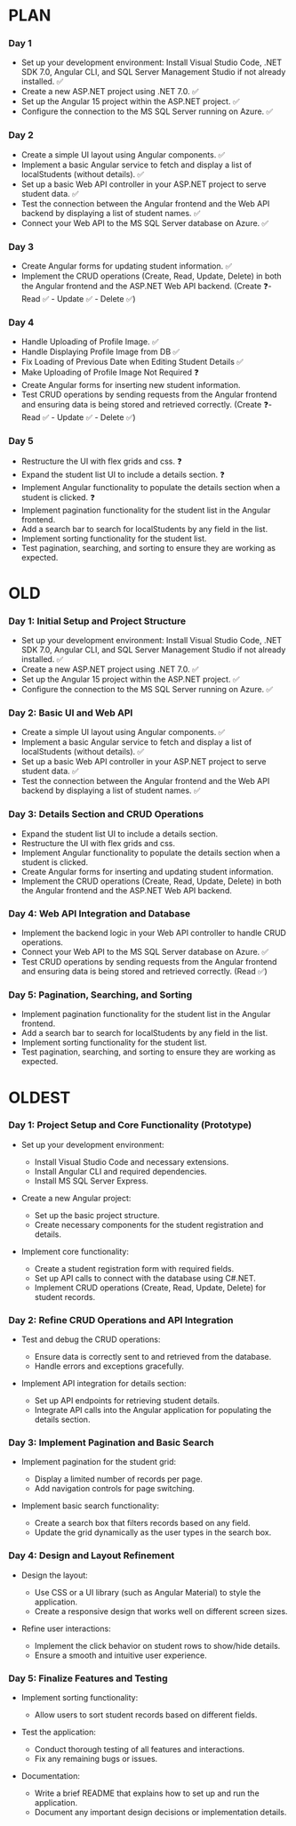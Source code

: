 # PLAN

### Day 1

- Set up your development environment: Install Visual Studio Code, .NET SDK 7.0, Angular CLI, and SQL Server Management
  Studio if not already installed. ✅
- Create a new ASP.NET project using .NET 7.0. ✅
- Set up the Angular 15 project within the ASP.NET project. ✅
- Configure the connection to the MS SQL Server running on Azure. ✅

### Day 2

- Create a simple UI layout using Angular components. ✅
- Implement a basic Angular service to fetch and display a list of localStudents (without details). ✅
- Set up a basic Web API controller in your ASP.NET project to serve student data. ✅
- Test the connection between the Angular frontend and the Web API backend by displaying a list of student names. ✅
- Connect your Web API to the MS SQL Server database on Azure. ✅

### Day 3

- Create Angular forms for updating student information. ✅
- Implement the CRUD operations (Create, Read, Update, Delete) in both the Angular frontend and the ASP.NET Web API
  backend. (Create ❓- Read ✅ - Update ✅ - Delete ✅)

### Day 4

- Handle Uploading of Profile Image. ✅
- Handle Displaying Profile Image from DB ✅
- Fix Loading of Previous Date when Editing Student Details ✅
- Make Uploading of Profile Image Not Required ❓
- Create Angular forms for inserting new student information.
- Test CRUD operations by sending requests from the Angular frontend and ensuring data is being stored and retrieved
  correctly. (Create ❓- Read ✅ - Update ✅ - Delete ✅)

### Day 5

- Restructure the UI with flex grids and css. ❓
- Expand the student list UI to include a details section. ❓
- Implement Angular functionality to populate the details section when a student is clicked. ❓
- Implement pagination functionality for the student list in the Angular frontend.
- Add a search bar to search for localStudents by any field in the list.
- Implement sorting functionality for the student list.
- Test pagination, searching, and sorting to ensure they are working as expected.

# OLD

### Day 1: Initial Setup and Project Structure

- Set up your development environment: Install Visual Studio Code, .NET SDK 7.0, Angular CLI, and SQL Server Management
  Studio if not already installed. ✅
- Create a new ASP.NET project using .NET 7.0. ✅
- Set up the Angular 15 project within the ASP.NET project. ✅
- Configure the connection to the MS SQL Server running on Azure. ✅

### Day 2: Basic UI and Web API

- Create a simple UI layout using Angular components. ✅
- Implement a basic Angular service to fetch and display a list of localStudents (without details). ✅
- Set up a basic Web API controller in your ASP.NET project to serve student data. ✅
- Test the connection between the Angular frontend and the Web API backend by displaying a list of student names. ✅

### Day 3: Details Section and CRUD Operations

- Expand the student list UI to include a details section.
- Restructure the UI with flex grids and css.
- Implement Angular functionality to populate the details section when a student is clicked.
- Create Angular forms for inserting and updating student information.
- Implement the CRUD operations (Create, Read, Update, Delete) in both the Angular frontend and the ASP.NET Web API
  backend.

### Day 4: Web API Integration and Database

- Implement the backend logic in your Web API controller to handle CRUD operations.
- Connect your Web API to the MS SQL Server database on Azure. ✅
- Test CRUD operations by sending requests from the Angular frontend and ensuring data is being stored and retrieved
  correctly. (Read ✅)

### Day 5: Pagination, Searching, and Sorting

- Implement pagination functionality for the student list in the Angular frontend.
- Add a search bar to search for localStudents by any field in the list.
- Implement sorting functionality for the student list.
- Test pagination, searching, and sorting to ensure they are working as expected.

# OLDEST

### Day 1: Project Setup and Core Functionality (Prototype)

- Set up your development environment:
    - Install Visual Studio Code and necessary extensions.
    - Install Angular CLI and required dependencies.
    - Install MS SQL Server Express.

- Create a new Angular project:
    - Set up the basic project structure.
    - Create necessary components for the student registration and details.

- Implement core functionality:
    - Create a student registration form with required fields.
    - Set up API calls to connect with the database using C#.NET.
    - Implement CRUD operations (Create, Read, Update, Delete) for student records.

### Day 2: Refine CRUD Operations and API Integration

- Test and debug the CRUD operations:
    - Ensure data is correctly sent to and retrieved from the database.
    - Handle errors and exceptions gracefully.

- Implement API integration for details section:
    - Set up API endpoints for retrieving student details.
    - Integrate API calls into the Angular application for populating the details section.

### Day 3: Implement Pagination and Basic Search

- Implement pagination for the student grid:
    - Display a limited number of records per page.
    - Add navigation controls for page switching.

- Implement basic search functionality:
    - Create a search box that filters records based on any field.
    - Update the grid dynamically as the user types in the search box.

### Day 4: Design and Layout Refinement

- Design the layout:
    - Use CSS or a UI library (such as Angular Material) to style the application.
    - Create a responsive design that works well on different screen sizes.

- Refine user interactions:
    - Implement the click behavior on student rows to show/hide details.
    - Ensure a smooth and intuitive user experience.

### Day 5: Finalize Features and Testing

- Implement sorting functionality:
    - Allow users to sort student records based on different fields.

- Test the application:
    - Conduct thorough testing of all features and interactions.
    - Fix any remaining bugs or issues.

- Documentation:
    - Write a brief README that explains how to set up and run the application.
    - Document any important design decisions or implementation details.


